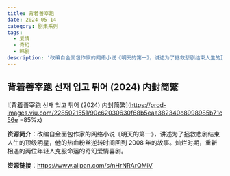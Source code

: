 ```yaml
---
title: 背着善宰跑
date: 2024-05-14
category: 剧集系列
tags:
  - 爱情
  - 奇幻
  - 韩剧
description: '改编自金面包作家的网络小说《明天的第一》，讲述为了拯救悲剧结束人生的顶级明星，他的热血粉丝逆转时间回到 2008 年的故事。灿烂时期，重新相遇的两位年轻人克服命运的奇幻爱情喜剧。'
---
```


## 背着善宰跑 선재 업고 튀어 (2024) 内封简繁

![背着善宰跑 선재 업고 튀어 (2024) 内封简繁](https://prod-images.viu.com/2285021551/90c62030630f68b5eaa382340c8998985b71c56e =85%x)

**资源简介**：改编自金面包作家的网络小说《明天的第一》，讲述为了拯救悲剧结束人生的顶级明星，他的热血粉丝逆转时间回到 2008 年的故事。灿烂时期，重新相遇的两位年轻人克服命运的奇幻爱情喜剧。

**资源链接**：https://www.alipan.com/s/nHrNRArQMiV
